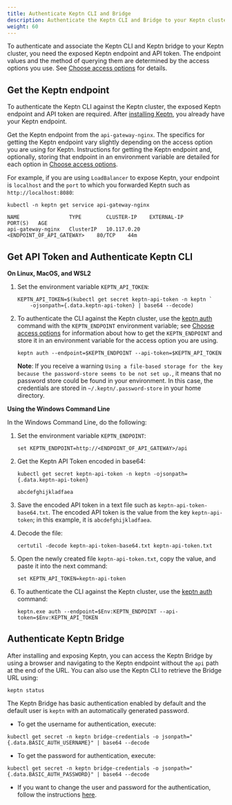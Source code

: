 ```yaml
---
title: Authenticate Keptn CLI and Bridge
description: Authenticate the Keptn CLI and Bridge to your Keptn cluster
weight: 60
---
```


To authenticate and associate the Keptn CLI and Keptn bridge to your Keptn cluster,
you need the exposed Keptn endpoint and API token.
The endpoint values and the method of querying them
are determined by the access options you use.
See [Choose access options](../access) for details.

## Get the Keptn endpoint

To authenticate the Keptn CLI against the Keptn cluster,
the exposed Keptn endpoint and API token are required. 
After [installing Keptn](../helm-install), you already have your Keptn endpoint.


Get the Keptn endpoint from the `api-gateway-nginx`.
The specifics for getting the Keptn endpoint vary slightly
depending on the access option you are using for Keptn.
Instructions for getting the Keptn endpoint and, optionally,
storing that endpoint in an environment variable
are detailed for each option in [Choose access options](../access).

For example, if you are using `LoadBalancer` to expose Keptn,
your endpoint is `localhost` and the `port` to which you forwarded Keptn
such as `http://localhost:8080`:

   ```
   kubectl -n keptn get service api-gateway-nginx
   ```

   ```
   NAME                TYPE        CLUSTER-IP    EXTERNAL-IP                  PORT(S)   AGE
   api-gateway-nginx   ClusterIP   10.117.0.20   <ENDPOINT_OF_API_GATEWAY>    80/TCP    44m
   ```


## Get API Token and Authenticate Keptn CLI

**On Linux, MacOS, and WSL2**

1. Set the environment variable `KEPTN_API_TOKEN`:

   ```
   KEPTN_API_TOKEN=$(kubectl get secret keptn-api-token -n keptn `
       -ojsonpath={.data.keptn-api-token} | base64 --decode)
   ```

1. To authenticate the CLI against the Keptn cluster,
   use the [keptn auth](../../reference/cli/commands/keptn_auth) command
   with the `KEPTN_ENDPOINT` environment variable;
   see [Choose access options](../access) for information
   about how to get the `KEPTN_ENDPOINT` and store it in an environment variable
   for the access option you are using.

   ```
   keptn auth --endpoint=$KEPTN_ENDPOINT --api-token=$KEPTN_API_TOKEN
   ```

   **Note**: If you receive a warning
   `Using a file-based storage for the key because the password-store seems to be not set up.`,
   it means that no password store could be found in your environment.
   In this case, the credentials are stored in `~/.keptn/.password-store` in your home directory.

**Using the Windows Command Line**

In the Windows Command Line, do the following:

1. Set the environment variable `KEPTN_ENDPOINT`:

   ```
   set KEPTN_ENDPOINT=http://<ENDPOINT_OF_API_GATEWAY>/api
   ```

1. Get the Keptn API Token encoded in base64:

   ```
   kubectl get secret keptn-api-token -n keptn -ojsonpath={.data.keptn-api-token}
   ```

   ```
   abcdefghijkladfaea
   ```

1. Save the encoded API token in a text file such as `keptn-api-token-base64.txt`.
   The encoded API token is the value from the key `keptn-api-token`;
   in this example, it is `abcdefghijkladfaea`.

1. Decode the file:

   ```
   certutil -decode keptn-api-token-base64.txt keptn-api-token.txt
   ```

1. Open the newly created file `keptn-api-token.txt`,
   copy the value, and paste it into the next command:

   ```
   set KEPTN_API_TOKEN=keptn-api-token
   ```

1. To authenticate the CLI against the Keptn cluster,
   use the [keptn auth](../../reference/cli/commands/keptn_auth) command:

   ```
   keptn.exe auth --endpoint=$Env:KEPTN_ENDPOINT --api-token=$Env:KEPTN_API_TOKEN
   ```
## Authenticate Keptn Bridge

After installing and exposing Keptn, you can access the Keptn Bridge by using a browser and navigating to the Keptn endpoint without the `api` path at the end of the URL.
You can also use the Keptn CLI to retrieve the Bridge URL using:

```
keptn status
```

The Keptn Bridge has basic authentication enabled by default and the default user is `keptn` with an automatically generated password.

* To get the username for authentication, execute:

```
kubectl get secret -n keptn bridge-credentials -o jsonpath="{.data.BASIC_AUTH_USERNAME}" | base64 --decode
```

* To get the password for authentication, execute:

```
kubectl get secret -n keptn bridge-credentials -o jsonpath="{.data.BASIC_AUTH_PASSWORD}" | base64 --decode
```

* If you want to change the user and password for the authentication,
follow the instructions [here](../../bridge/basic_authentication/#enable-authentication).

